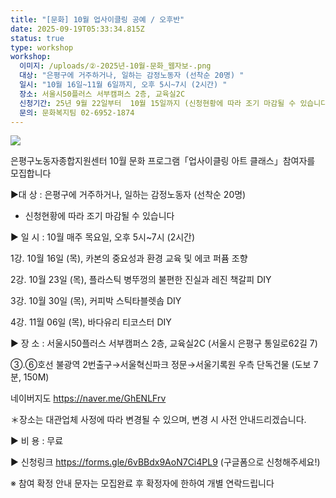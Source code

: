 ```yaml
---
title: "[문화] 10월 업사이클링 공예 / 오후반"
date: 2025-09-19T05:33:34.815Z
status: true
type: workshop
workshop:
  이미지: /uploads/②-2025년-10월-문화_웹자보-.png
  대상: "은평구에 거주하거나, 일하는 감정노동자 (선착순 20명) "
  일시: "10월 16일~11월 6일까지, 오후 5시~7시 (2시간) "
  장소: 서울시50플러스 서부캠퍼스 2층, 교육실2C
  신청기간: 25년 9월 22일부터  10월 15일까지 (신청현황에 따라 조기 마감될 수 있습니다!)
  문의: 문화복지팀 02-6952-1874
---
```

![](/uploads/②-2025년-10월-문화_웹자보-.png)

은평구노동자종합지원센터
10월 문화 프로그램「업사이클링 아트 클래스」참여자를 모집합니다

▶대 상 :  은평구에 거주하거나, 일하는 감정노동자 (선착순 20명) 

* 신청현황에 따라 조기 마감될 수 있습니다

▶ 일 시 : 10월 매주 목요일, 오후 5시~7시 (2시간)

   1강. 10월 16일 (목), 카본의 중요성과 환경 교육 및 에코 퍼퓸 조향

   2강. 10월 23일 (목), 플라스틱 병뚜껑의 불편한 진실과 레진 책갈피 DIY

   3강. 10월 30일 (목), 커피박 스틱타블렛솝 DIY

   4강. 11월 06일 (목), 바다유리 티코스터 DIY

▶ 장 소 : 서울시50플러스 서부캠퍼스 2층, 교육실2C (서울시 은평구 통일로62길 7)


   ③.⑥호선 불광역 2번출구→서울혁신파크 정문→서울기록원 우측 단독건물 (도보 7분, 150M)


  네이버지도 https://naver.me/GhENLFrv

＊장소는 대관업체 사정에 따라 변경될 수 있으며, 변경 시 사전 안내드리겠습니다.

▶ 비 용 : 무료

▶ 신청링크 https://forms.gle/6vBBdx9AoN7Ci4PL9 (구글폼으로 신청해주세요!)

※ 참여 확정 안내 문자는 모집완료 후 확정자에 한하여 개별 연락드립니다
